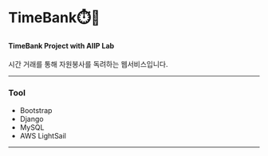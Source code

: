 # TimeBank⏱️🏦
#### TimeBank Project with AIIP Lab
시간 거래를 통해 자원봉사를 독려하는 웹서비스입니다.<br>

------------

### Tool
+ Bootstrap
+ Django
+ MySQL
+ AWS LightSail

------------
